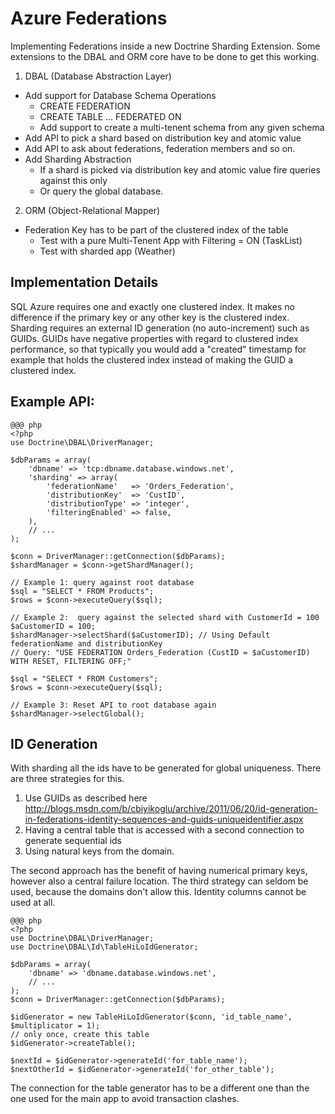 # Azure Federations

Implementing Federations inside a new Doctrine Sharding Extension. Some extensions to the DBAL and ORM core have to be done to get this working.

1. DBAL (Database Abstraction Layer)

* Add support for Database Schema Operations
    * CREATE FEDERATION
    * CREATE TABLE ... FEDERATED ON
    * Add support to create a multi-tenent schema from any given schema
* Add API to pick a shard based on distribution key and atomic value
* Add API to ask about federations, federation members and so on.
* Add Sharding Abstraction
    * If a shard is picked via distribution key and atomic value fire queries against this only
    * Or query the global database.

2. ORM (Object-Relational Mapper)

* Federation Key has to be part of the clustered index of the table
    * Test with a pure Multi-Tenent App with Filtering = ON (TaskList)
    * Test with sharded app (Weather)

## Implementation Details

SQL Azure requires one and exactly one clustered index. It makes no difference if the primary key
or any other key is the clustered index. Sharding requires an external ID generation (no auto-increment)
such as GUIDs. GUIDs have negative properties with regard to clustered index performance, so that
typically you would add a "created" timestamp for example that holds the clustered index instead
of making the GUID a clustered index.

## Example API:

    @@@ php
    <?php
    use Doctrine\DBAL\DriverManager;

    $dbParams = array(
        'dbname' => 'tcp:dbname.database.windows.net',
        'sharding' => array(
            'federationName'   => 'Orders_Federation',
            'distributionKey'  => 'CustID',
            'distributionType' => 'integer',
            'filteringEnabled' => false,
        ),
        // ...
    );

    $conn = DriverManager::getConnection($dbParams);
    $shardManager = $conn->getShardManager();

    // Example 1: query against root database
    $sql = "SELECT * FROM Products";
    $rows = $conn->executeQuery($sql);

    // Example 2:  query against the selected shard with CustomerId = 100
    $aCustomerID = 100;
    $shardManager->selectShard($aCustomerID); // Using Default federationName and distributionKey
    // Query: "USE FEDERATION Orders_Federation (CustID = $aCustomerID) WITH RESET, FILTERING OFF;"

    $sql = "SELECT * FROM Customers";
    $rows = $conn->executeQuery($sql);

    // Example 3: Reset API to root database again
    $shardManager->selectGlobal();

## ID Generation

With sharding all the ids have to be generated for global uniqueness. There are three strategies for this.

1. Use GUIDs as described here http://blogs.msdn.com/b/cbiyikoglu/archive/2011/06/20/id-generation-in-federations-identity-sequences-and-guids-uniqueidentifier.aspx
2. Having a central table that is accessed with a second connection to generate sequential ids
3. Using natural keys from the domain.

The second approach has the benefit of having numerical primary keys, however also a central failure location. The third strategy can seldom be used, because the domains don't allow this. Identity columns cannot be used at all.

    @@@ php
    <?php
    use Doctrine\DBAL\DriverManager;
    use Doctrine\DBAL\Id\TableHiLoIdGenerator;

    $dbParams = array(
        'dbname' => 'dbname.database.windows.net',
        // ...
    );
    $conn = DriverManager::getConnection($dbParams);

    $idGenerator = new TableHiLoIdGenerator($conn, 'id_table_name', $multiplicator = 1);
    // only once, create this table
    $idGenerator->createTable();

    $nextId = $idGenerator->generateId('for_table_name');
    $nextOtherId = $idGenerator->generateId('for_other_table');

The connection for the table generator has to be a different one than the one used for the main app to avoid transaction clashes.
